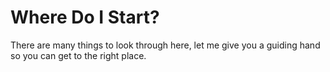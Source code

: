 # Where Do I Start?

There are many things to look through here, let me give you a guiding hand so you can get to the right place. 